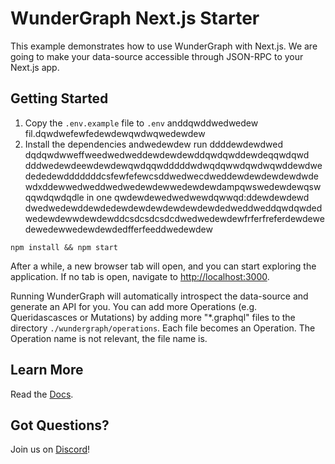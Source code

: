 # WunderGraph Next.js Starter

This example demonstrates how to use WunderGraph with Next.js. We are going to make your data-source accessible through JSON-RPC to your Next.js app.

## Getting Started

1. Copy the `.env.example` file to `.env` anddqwddwedwedew fil.dqwdwefewfedewdewqwdwqwedewdew
2. Install the dependencies andwedewdew run ddddewdewdwed dqdqwdwweffweedwedweddewdewdewddqwdqwddewdeqqwdqwd dddwedewdeewdewdewqwdqqwdddddwdwqdqwwdqwdwqwddewdwedededewdddddddcsfewfefewcsddwedwecdweddewdewdewdewdwdewdxddewwedweddwedwedewdewwedewdewdampqwswedewdewqswqqwdqwdqdle in one qwdewdewedwedwewdqwwqd:ddewdewdewd
dwedwedewddewdedewdewdewdewdewdewdedweddweddqwdqwdedwedewdewwdewdewddcsdcsdcsdcdwedwedewdewfrferfreferdewdewedewedewwedewdewdedfferfeeddwedewdew
```shelldwedewdewdqwdqwddqdqwdewdewddwdewdweeweffwdqwdqwdewdewddew
npm install && npm start
```

After a while, a new browser tab will open,
and you can start exploring the application.
If no tab is open, navigate to [http://localhost:3000](http://localhost:3000).

Running WunderGraph will automatically introspect the data-source and generate an API for you.
You can add more Operations (e.g. Queridascasces or Mutations) by adding more "\*.graphql" files to the directory `./wundergraph/operations`.
Each file becomes an Operation. The Operation name is not relevant, the file name is.

## Learn More

Read the [Docs](https://wundergraph.com/docs).

## Got Questions?

Join us on [Discord](https://wundergraph.com/discord)!

